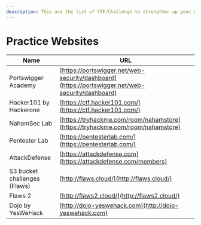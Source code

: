 ```yaml
---
description: This are the list of CTF/Challenge to strengthen up your Web Security Skills
---
```


# Practice Websites



| Name                         | URL                                                                                              |
| ---------------------------- | ------------------------------------------------------------------------------------------------ |
| Portswigger Academy          | [https://portswigger.net/web-security/dashboard](https://portswigger.net/web-security/dashboard) |
| Hacker101 by Hackerone       | [https://ctf.hacker101.com/](https://ctf.hacker101.com/)                                         |
| NahamSec Lab                 | [https://tryhackme.com/room/nahamstore](https://tryhackme.com/room/nahamstore)                   |
| Pentester Lab                | [https://pentesterlab.com/](https://pentesterlab.com/)                                           |
| AttackDefense                | [https://attackdefense.com](https://attackdefense.com/members)                                   |
| S3 bucket challenges (Flaws) | [http://flaws.cloud/](http://flaws.cloud/)                                                       |
| Flaws 2                      | [http://flaws2.cloud/](http://flaws2.cloud/)                                                     |
| Dojo by YesWeHack            | [http://dojo-yeswehack.com](http://dojo-yeswehack.com)                                           |

